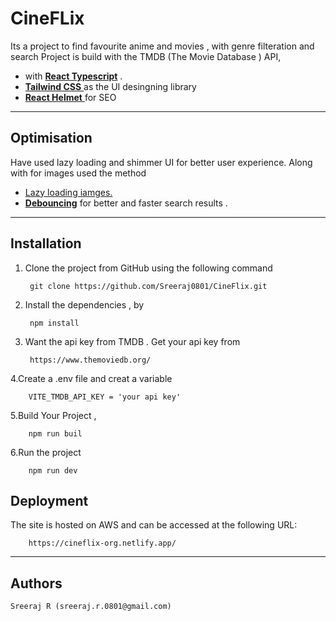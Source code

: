 ### <h1>CineFLix </h1>

Its a project to find favourite anime and movies , with genre filteration and search
Project is build with the TMDB (The Movie Database ) API,

<ul>
    <li>with <u> <b>React Typescript</b></u> .</li>
    <li><u><b>Tailwind CSS</b> </u> as the UI desingning library</li>
    <li><u><b>React Helmet</b> </u> for SEO</li>
</ul>

---

## Optimisation

Have used lazy loading and shimmer UI for better user experience. Along with for images used the method

<ul>
    <li><u>Lazy loading iamges.</u></li>
    <li><u><b>Debouncing</b></u> for better and faster search results .</li>
</ul>

---

## Installation
1. Clone the project from GitHub using the following command
     
        git clone https://github.com/Sreeraj0801/CineFlix.git 

2. Install the dependencies , by

        npm install

4. Want the api key from TMDB . Get your  api key from

        https://www.themoviedb.org/

4.Create a .env file and creat a variable 

        VITE_TMDB_API_KEY = 'your api key'

5.Build Your Project ,

        npm run buil

6.Run the project

        npm run dev


## Deployment
The site is hosted on AWS and can be accessed at the following URL:

        https://cineflix-org.netlify.app/
---

## Authors
    Sreeraj R (sreeraj.r.0801@gmail.com)
